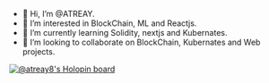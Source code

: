 - 👋 Hi, I’m @ATREAY.
- 👀 I’m interested in BlockChain, ML and Reactjs.
- 🌱 I’m currently learning Solidity, nextjs and Kubernates.
- 💞️ I’m looking to collaborate on BlockChain, Kubernates and Web projects. 
<!-- 📫 How to reach me ... -->

[![@atreay8's Holopin board](https://holopin.me/atreay8)](https://holopin.io/@atreay8)
<!---
ATREAY/ATREAY is a ✨ special ✨ repository because its `README.md` (this file) appears on your GitHub profile.
You can click the Preview link to take a look at your changes.
--->
